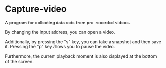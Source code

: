 # Capture-video
A program for collecting data sets from pre-recorded videos.

By changing the input address, you can open a video.

Additionally, by pressing the "s" key, you can take a snapshot and then save it. Pressing the "p" key allows you to pause the video.

Furthermore, the current playback moment is also displayed at the bottom of the screen.
